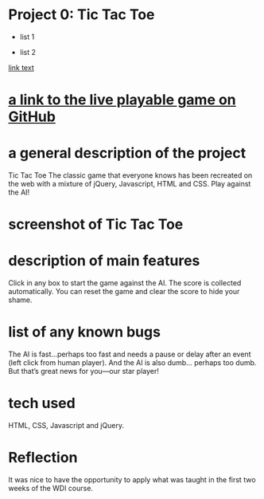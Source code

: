 
# Project 0: Tic Tac Toe

* list 1
- list 2

[link text](http://fillmurray.com/300/300)



# [a link to the live playable game on GitHub](https://mikamcc.github.io/tic-tac-toe/)
# a general description of the project
  Tic Tac Toe
  The classic game that everyone knows has been recreated on the web with a mixture of jQuery, Javascript, HTML and CSS. Play against the   AI!
# screenshot of Tic Tac Toe

# description of main features
  Click in any box to start the game against the AI. The score is collected automatically. You can reset the game and clear the score to     hide your shame.
# list of any known bugs
  The AI is fast…perhaps too fast and needs a pause or delay after an event (left click from human player). And the AI is also dumb…         perhaps too dumb. But that’s great news for you—our star player!

# tech used 
  HTML, CSS, Javascript and jQuery. 
  
# Reflection
  It was nice to have the opportunity to apply what was taught in the first two weeks of the WDI course. 
